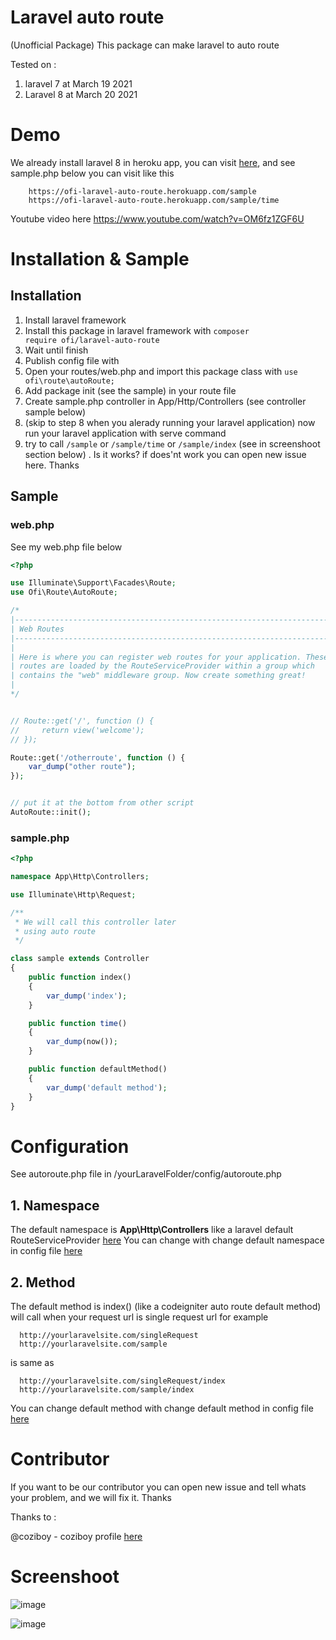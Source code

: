 # Laravel auto route
(Unofficial Package) This package can make laravel to auto route

Tested on :
1. laravel 7 at March 19 2021
2. Laravel 8 at March 20 2021

# Demo
We already install laravel 8 in heroku app, you can visit <a href="https://ofi-laravel-auto-route.herokuapp.com">here</a>, and see sample.php below you can visit like this
```
    https://ofi-laravel-auto-route.herokuapp.com/sample
    https://ofi-laravel-auto-route.herokuapp.com/sample/time
```
Youtube video here https://www.youtube.com/watch?v=OM6fz1ZGF6U

# Installation & Sample
## Installation
1. Install laravel framework
2. Install this package in laravel framework with <code>composer require ofi/laravel-auto-route</code>
3. Wait until finish
4. Publish config file with
5. Open your routes/web.php and import this package class with <code>use ofi\route\autoRoute;</code>
6. Add package init (see the sample) in your route file
7. Create sample.php controller in App/Http/Controllers (see controller sample below)
8. (skip to step 8 when you alerady running your laravel application) now run your laravel application with serve command
9. try to call <code>/sample</code> or <code>/sample/time</code> or <code>/sample/index</code> (see in screenshoot section below) . Is it works? if does'nt work you can open new issue here. Thanks

## Sample
### web.php
See my web.php file below

```php
<?php

use Illuminate\Support\Facades\Route;
use Ofi\Route\AutoRoute;

/*
|--------------------------------------------------------------------------
| Web Routes
|--------------------------------------------------------------------------
|
| Here is where you can register web routes for your application. These
| routes are loaded by the RouteServiceProvider within a group which
| contains the "web" middleware group. Now create something great!
|
*/


// Route::get('/', function () {
//     return view('welcome');
// });

Route::get('/otherroute', function () {
    var_dump("other route");
});


// put it at the bottom from other script
AutoRoute::init();
```

### sample.php
```php
<?php

namespace App\Http\Controllers;

use Illuminate\Http\Request;

/**
 * We will call this controller later
 * using auto route
 */

class sample extends Controller
{
    public function index()
    {
        var_dump('index');
    }

    public function time()
    {
        var_dump(now());
    }

    public function defaultMethod()
    {
        var_dump('default method');
    }
}

```

# Configuration
See autoroute.php file in /yourLaravelFolder/config/autoroute.php
## 1. Namespace
The default namespace is <b>App\Http\Controllers</b>
like a laravel default RouteServiceProvider <a href="https://github.com/laravel/laravel/blob/8.x/app/Providers/RouteServiceProvider.php">here</a>
You can change with change default namespace in config file <a href="https://github.com/coziboy/ofi-laravel-auto-route/blob/5d8d0db8c25b4883bd5b53179e23f8139016b3c6/config/autoroute.php#L5">here</a>
## 2. Method
The default method is index() (like a codeigniter auto route default method) will call when your request url is single request url
for example
```
  http://yourlaravelsite.com/singleRequest
  http://yourlaravelsite.com/sample
```
is same as
```
  http://yourlaravelsite.com/singleRequest/index
  http://yourlaravelsite.com/sample/index
```

You can change default method with change default method in config file <a href="https://github.com/coziboy/ofi-laravel-auto-route/blob/5d8d0db8c25b4883bd5b53179e23f8139016b3c6/config/autoroute.php#L8">here</a>

# Contributor
If you want to be our contributor you can open new issue and tell whats your problem, and we will fix it. Thanks

<p>Thanks to :</p>

@coziboy - coziboy profile <a href="https://github.com/coziboy">here</a>

# Screenshoot
![image](https://user-images.githubusercontent.com/43981051/111856122-3dfdbb00-895b-11eb-99f7-a6f7dbd4612b.png)

![image](https://user-images.githubusercontent.com/43981051/111856150-6685b500-895b-11eb-8eff-2df57d93a550.png)
